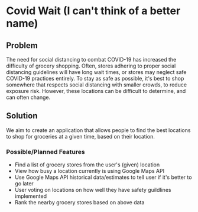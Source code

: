 # Covid Wait (I can't think of a better name)

## Problem

The need for social distancing to combat COVID-19 has increased the difficulty of grocery shopping. Often, stores adhering to proper social distancing guidelines will have long wait times, or stores may neglect safe COVID-19 practices entirely. To stay as safe as possible, it's best to shop somewhere that respects social distancing with smaller crowds, to reduce exposure risk. However, these locations can be difficult to determine, and can often change.

## Solution

We aim to create an application that allows people to find the best locations to shop for groceries at a given time, based on their location.

### Possible/Planned Features

* Find a list of grocery stores from the user's (given) location
* View how busy a location currently is using Google Maps API
* Use Google Maps API historical data/estimates to tell user if it's better to go later
* User voting on locations on how well they have safety guildlines implemented
* Rank the nearby grocery stores based on above data